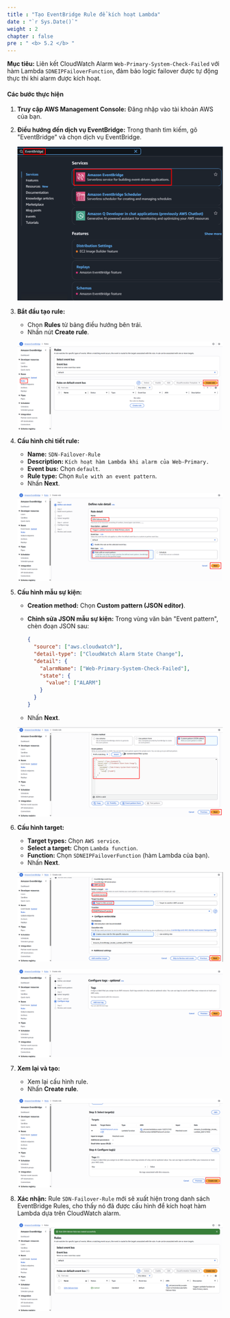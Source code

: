 ```yaml
---
title : "Tạo EventBridge Rule để kích hoạt Lambda"
date : "`r Sys.Date()`"
weight : 2
chapter : false
pre : " <b> 5.2 </b> "
---
```


**Mục tiêu:** Liên kết CloudWatch Alarm `Web-Primary-System-Check-Failed` với hàm Lambda `SDNEIPFailoverFunction`, đảm bảo logic failover được tự động thực thi khi alarm được kích hoạt.
#### Các bước thực hiện
1. **Truy cập AWS Management Console:** Đăng nhập vào tài khoản AWS của bạn.
2. **Điều hướng đến dịch vụ EventBridge:** Trong thanh tìm kiếm, gõ "EventBridge" và chọn dịch vụ EventBridge.
    
    ![image.png](image.png)
    
3. **Bắt đầu tạo rule:**
    - Chọn **Rules** từ bảng điều hướng bên trái.
    - Nhấn nút **Create rule**.
    
    ![image.png](image%201.png)
    
4. **Cấu hình chi tiết rule:**
    - **Name:** `SDN-Failover-Rule`
    - **Description:** `Kích hoạt hàm Lambda khi alarm của Web-Primary.`
    - **Event bus:** Chọn `default`.
    - **Rule type:** Chọn `Rule with an event pattern`.
    - Nhấn **Next**.
    
    ![image.png](image%202.png)
    
5. **Cấu hình mẫu sự kiện:**
    - **Creation method:** Chọn **Custom pattern (JSON editor)**.
    - **Chỉnh sửa JSON mẫu sự kiện:** Trong vùng văn bản "Event pattern", chèn đoạn JSON sau:
        
        ```json
        {
          "source": ["aws.cloudwatch"],
          "detail-type": ["CloudWatch Alarm State Change"],
          "detail": {
            "alarmName": ["Web-Primary-System-Check-Failed"],
            "state": {
              "value": ["ALARM"]
            }
          }
        }
        ```
        
    - Nhấn **Next**.
    
    ![image.png](image%203.png)
    
6. **Cấu hình target:**
    - **Target types:** Chọn `AWS service`.
    - **Select a target:** Chọn `Lambda function`.
    - **Function:** Chọn `SDNEIPFailoverFunction` (hàm Lambda của bạn).
    - Nhấn **Next**.
    
    ![image.png](image%204.png)
    
    ![image.png](image%205.png)
    
7. **Xem lại và tạo:**
    - Xem lại cấu hình rule.
    - Nhấn **Create rule**.
    
    ![image.png](image%206.png)
    
8. **Xác nhận:** Rule `SDN-Failover-Rule` mới sẽ xuất hiện trong danh sách EventBridge Rules, cho thấy nó đã được cấu hình để kích hoạt hàm Lambda dựa trên CloudWatch alarm.
    
    ![image.png](image%207.png)